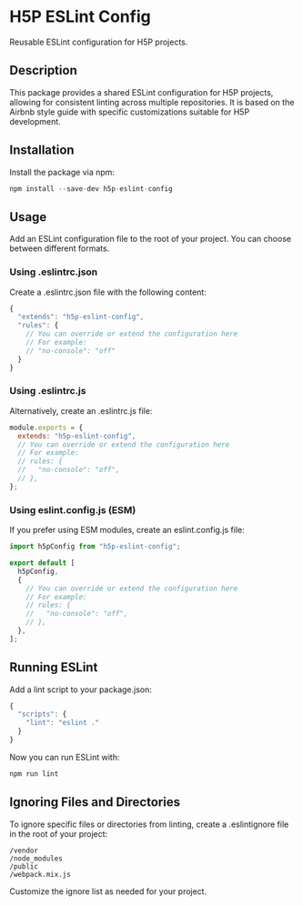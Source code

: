 # H5P ESLint Config

Reusable ESLint configuration for H5P projects.

## Description
This package provides a shared ESLint configuration for H5P projects, allowing for consistent linting across multiple repositories. It is based on the Airbnb style guide with specific customizations suitable for H5P development.

## Installation
Install the package via npm:

```javascript
npm install --save-dev h5p-eslint-config
```

## Usage
Add an ESLint configuration file to the root of your project. You can choose between different formats.

### Using .eslintrc.json
Create a .eslintrc.json file with the following content:

```javascript
{
  "extends": "h5p-eslint-config",
  "rules": {
    // You can override or extend the configuration here
    // For example:
    // "no-console": "off"
  }
}
```

### Using .eslintrc.js
Alternatively, create an .eslintrc.js file:

```javascript
module.exports = {
  extends: "h5p-eslint-config",
  // You can override or extend the configuration here
  // For example:
  // rules: {
  //   "no-console": "off",
  // },
};
```

### Using eslint.config.js (ESM)
If you prefer using ESM modules, create an eslint.config.js file:

```javascript
import h5pConfig from "h5p-eslint-config";

export default [
  h5pConfig,
  {
    // You can override or extend the configuration here
    // For example:
    // rules: {
    //   "no-console": "off",
    // },
  },
];
```

## Running ESLint
Add a lint script to your package.json:

```javascript
{
  "scripts": {
    "lint": "eslint ."
  }
}
```

Now you can run ESLint with:
```javascript
npm run lint
```

## Ignoring Files and Directories
To ignore specific files or directories from linting, create a .eslintignore file in the root of your project:

```
/vendor
/node_modules
/public
/webpack.mix.js
```
Customize the ignore list as needed for your project.

